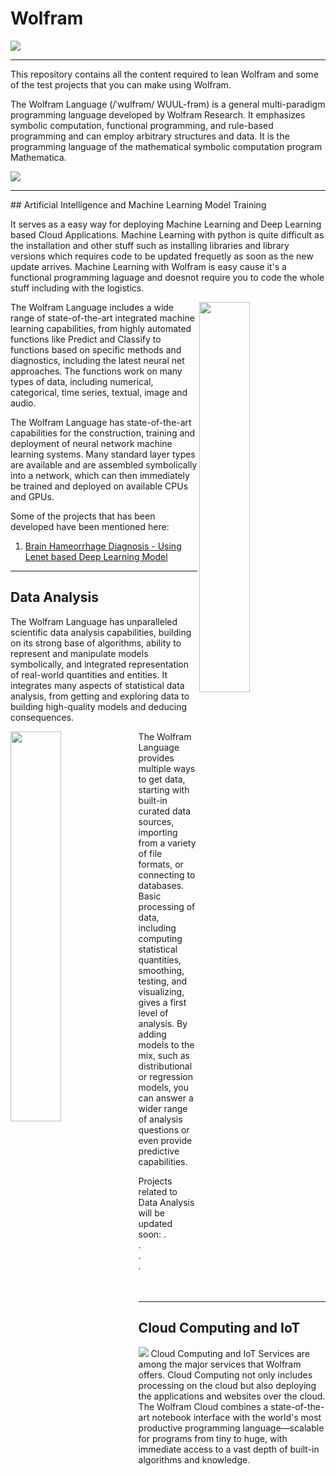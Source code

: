 # Wolfram
![](https://github.com/amandewatnitrr/Wolfram/blob/main/imgs/download%20(1).png)
<hr>

This repository contains all the content required to lean Wolfram and some of the test projects that you can make using Wolfram. 

The Wolfram Language (/ˈwʊlfrəm/ WUUL-frəm) is a general multi-paradigm programming language developed by Wolfram Research. It emphasizes symbolic computation, functional programming, and rule-based programming and can employ arbitrary structures and data. It is the programming language of the mathematical symbolic computation program Mathematica.

![](https://github.com/amandewatnitrr/Wolfram/blob/main/imgs/%402x-Blog-Remote-Training-animation.gif)
<hr>
## Artificial Intelligence and Machine Learning Model Training

<justify>It serves as a easy way for deploying Machine Learning and Deep Learning based Cloud Applications. Machine Learning with python is quite difficult as the installation and other stuff such as installing libraries and library versions which requires code to be updated frequetly as soon as the new update arrives. Machine Learning with Wolfram is easy cause it's a functional programming laguage and doesnot require you to code the whole stuff including with the logistics.

<img align="right" src="https://github.com/amandewatnitrr/Wolfram/blob/main/imgs/ai.gif" width="40%"/>

The Wolfram Language includes a wide range of state-of-the-art integrated machine learning capabilities, from highly automated functions like Predict and Classify to functions based on specific methods and diagnostics, including the latest neural net approaches. The functions work on many types of data, including numerical, categorical, time series, textual, image and audio.</justify>

The Wolfram Language has state-of-the-art capabilities for the construction, training and deployment of neural network machine learning systems. Many standard layer types are available and are assembled symbolically into a network, which can then immediately be trained and deployed on available CPUs and GPUs.

Some of the projects that has been developed have been mentioned here:
<ol>
  <li><a href="https://github.com/amandewatnitrr/Wolfram/tree/main/Brain%20Haemoorrhage%20detection%20using%20Lenet%20based%20Deep%20Learnng%20Model">Brain Hameorrhage Diagnosis - Using Lenet based Deep Learning Model</a></li>
</ol>
<hr>

## Data Analysis
The Wolfram Language has unparalleled scientific data analysis capabilities, building on its strong base of algorithms, ability to represent and manipulate models symbolically, and integrated representation of real-world quantities and entities. It integrates many aspects of statistical data analysis, from getting and exploring data to building high-quality models and deducing consequences.

<img align="left" src="https://github.com/amandewatnitrr/Wolfram/blob/main/imgs/giphy-25.gif" width="40%"/>
 
The Wolfram Language provides multiple ways to get data, starting with built-in curated data sources, importing from a variety of file formats, or connecting to databases. Basic processing of data, including computing statistical quantities, smoothing, testing, and visualizing, gives a first level of analysis. By adding models to the mix, such as distributional or regression models, you can answer a wider range of analysis questions or even provide predictive capabilities.

Projects related to Data Analysis will be updated soon:
.<br>
.<br>
.<br>
.<br>
<br>
<br>
<hr>

## Cloud Computing and IoT
![](https://github.com/amandewatnitrr/Wolfram/blob/main/imgs/cloud-computing-GIF.gif)
Cloud Computing and IoT Services are among the major services that Wolfram offers. Cloud Computing not only includes processing on the cloud but also deploying the applications and websites over the cloud. The Wolfram Cloud combines a state-of-the-art notebook interface with the world's most productive programming language—scalable for programs from tiny to huge, with immediate access to a vast depth of built-in algorithms and knowledge.
